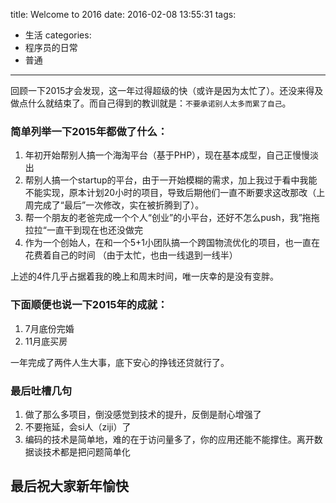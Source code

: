 title: Welcome to 2016
date: 2016-02-08 13:55:31
tags:
  - 生活
categories:
  - 程序员的日常
  - 普通
---
回顾一下2015才会发现，这一年过得超级的快（或许是因为太忙了）。还没来得及做点什么就结束了。而自己得到的教训就是：`不要承诺别人太多而累了自己`。
<!-- more -->

### 简单列举一下2015年都做了什么：
1. 年初开始帮别人搞一个海淘平台（基于PHP），现在基本成型，自己正慢慢淡出
2. 帮别人搞一个startup的平台，由于一开始模糊的需求，加上我过于看中我能不能实现，原本计划20小时的项目，导致后期他们一直不断要求这改那改（上周完成了“最后”一次修改，实在被折腾到了）。
3. 帮一个朋友的老爸完成一个个人“创业”的小平台，还好不怎么push，我”拖拖拉拉“一直干到现在也还没做完
4. 作为一个创始人，在和一个5+1小团队搞一个跨国物流优化的项目，也一直在花费着自己的时间 （由于太忙，也由一线退到一线半）

上述的4件几乎占据着我的晚上和周末时间，唯一庆幸的是没有变胖。

### 下面顺便也说一下2015年的成就：
1. 7月底份完婚
2. 11月底买房

一年完成了两件人生大事，底下安心的挣钱还贷就行了。

### 最后吐槽几句
1. 做了那么多项目，倒没感觉到技术的提升，反倒是耐心增强了
2. 不要拖延，会si人（ziji）了
3. 编码的技术是简单地，难的在于访问量多了，你的应用还能不能撑住。离开数据谈技术都是把问题简单化

## 最后祝大家新年愉快
